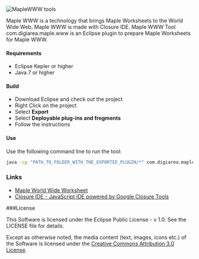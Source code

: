 ![MapleWWW tools](http://digi-area.com/images/light/maplewww/logo.png)

Maple WWW is a technology that brings Maple Worksheets to the World Wide Web. Maple WWW is made with Closure IDE. Maple WWW Tool com.digiarea.maple.www is an Eclipse plugin to prepare Maple Worksheets for Maple WWW.

#### Requirements
 - Eclipse Kepler or higher
 - Java 7 or higher

#### Build

 - Download Eclipse and check out the project
 - Right Click on the project
 - Select **Export**
 - Select **Deployable plug-ins and fregments**
 - Follow the instructions

#### Use

Use the following command line to run the tool:
```bash
java -cp "PATH_TO_FOLDER_WITH_THE_EXPORTED_PLUGIN/*" com.digiarea.maple.www.Converter -src "PATH_TO_FOLDER_WITH_MAPLE_WORKSHEETS" -dst "PATH_TODESTINATION_FOLDER" -url "http://digi-area.com/light/MapleWWW/js/maple-www.js" -kind ANY
```

### Links
 
 - [Maple World Wide Worksheet](http://digi-area.com/light/MapleWWW/)
 - [Closure IDE - JavaScript IDE powered by Google Closure Tools](http://digi-area.com/ClosureIDE/)

###License

This Software is licensed under the Eclipse Public License - v 1.0. See the LICENSE file for details.

Except as otherwise noted, the media content (text, images, icons etc.) of the Software is licensed under the 
[Creative Commons Attribution 3.0 License](http://creativecommons.org/licenses/by/3.0/).
